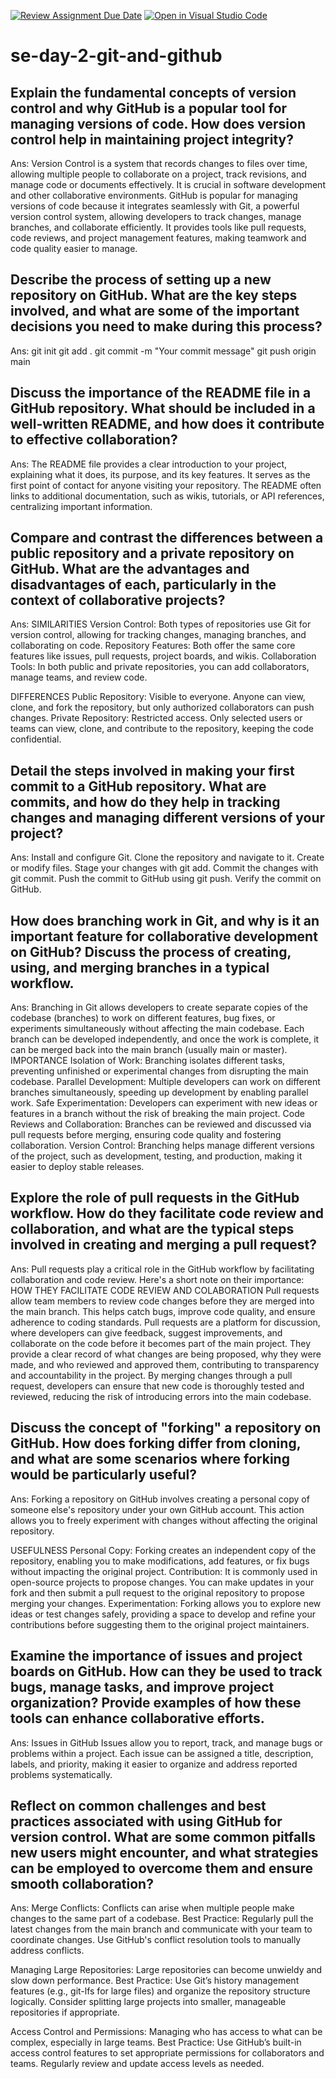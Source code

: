 [![Review Assignment Due Date](https://classroom.github.com/assets/deadline-readme-button-22041afd0340ce965d47ae6ef1cefeee28c7c493a6346c4f15d667ab976d596c.svg)](https://classroom.github.com/a/8wgCKhpZ)
[![Open in Visual Studio Code](https://classroom.github.com/assets/open-in-vscode-2e0aaae1b6195c2367325f4f02e2d04e9abb55f0b24a779b69b11b9e10269abc.svg)](https://classroom.github.com/online_ide?assignment_repo_id=15592671&assignment_repo_type=AssignmentRepo)
# se-day-2-git-and-github
## Explain the fundamental concepts of version control and why GitHub is a popular tool for managing versions of code. How does version control help in maintaining project integrity?
Ans:
Version Control is a system that records changes to files over time, allowing multiple people to collaborate on a project, track revisions, and manage code or documents effectively. It is crucial in software development and other collaborative environments. GitHub is popular for managing versions of code because it integrates seamlessly with Git, a powerful version control system, allowing developers to track changes, manage branches, and collaborate efficiently. It provides tools like pull requests, code reviews, and project management features, making teamwork and code quality easier to manage.


## Describe the process of setting up a new repository on GitHub. What are the key steps involved, and what are some of the important decisions you need to make during this process?
Ans: 
git init
git add .
git commit -m "Your commit message"
git push origin main

## Discuss the importance of the README file in a GitHub repository. What should be included in a well-written README, and how does it contribute to effective collaboration?
Ans:
The README file provides a clear introduction to your project, explaining what it does, its purpose, and its key features. It serves as the first point of contact for anyone visiting your repository.
The README often links to additional documentation, such as wikis, tutorials, or API references, centralizing important information.

## Compare and contrast the differences between a public repository and a private repository on GitHub. What are the advantages and disadvantages of each, particularly in the context of collaborative projects?
Ans:
SIMILARITIES
Version Control: Both types of repositories use Git for version control, allowing for tracking changes, managing branches, and collaborating on code.
Repository Features: Both offer the same core features like issues, pull requests, project boards, and wikis.
Collaboration Tools: In both public and private repositories, you can add collaborators, manage teams, and review code.

DIFFERENCES
Public Repository: Visible to everyone. Anyone can view, clone, and fork the repository, but only authorized collaborators can push changes.
Private Repository: Restricted access. Only selected users or teams can view, clone, and contribute to the repository, keeping the code confidential.

## Detail the steps involved in making your first commit to a GitHub repository. What are commits, and how do they help in tracking changes and managing different versions of your project?
Ans:
Install and configure Git.
Clone the repository and navigate to it.
Create or modify files.
Stage your changes with git add.
Commit the changes with git commit.
Push the commit to GitHub using git push.
Verify the commit on GitHub.

## How does branching work in Git, and why is it an important feature for collaborative development on GitHub? Discuss the process of creating, using, and merging branches in a typical workflow.
Ans:
Branching in Git allows developers to create separate copies of the codebase (branches) to work on different features, bug fixes, or experiments simultaneously without affecting the main codebase. Each branch can be developed independently, and once the work is complete, it can be merged back into the main branch (usually main or master).
IMPORTANCE
Isolation of Work: Branching isolates different tasks, preventing unfinished or experimental changes from disrupting the main codebase.
Parallel Development: Multiple developers can work on different branches simultaneously, speeding up development by enabling parallel work.
Safe Experimentation: Developers can experiment with new ideas or features in a branch without the risk of breaking the main project.
Code Reviews and Collaboration: Branches can be reviewed and discussed via pull requests before merging, ensuring code quality and fostering collaboration.
Version Control: Branching helps manage different versions of the project, such as development, testing, and production, making it easier to deploy stable releases.

## Explore the role of pull requests in the GitHub workflow. How do they facilitate code review and collaboration, and what are the typical steps involved in creating and merging a pull request?
Ans:
Pull requests play a critical role in the GitHub workflow by facilitating collaboration and code review. Here's a short note on their importance:
HOW THEY FACILITATE CODE REVIEW AND COLABORATION
Pull requests allow team members to review code changes before they are merged into the main branch. This helps catch bugs, improve code quality, and ensure adherence to coding standards.
Pull requests are a platform for discussion, where developers can give feedback, suggest improvements, and collaborate on the code before it becomes part of the main project.
They provide a clear record of what changes are being proposed, why they were made, and who reviewed and approved them, contributing to transparency and accountability in the project.
By merging changes through a pull request, developers can ensure that new code is thoroughly tested and reviewed, reducing the risk of introducing errors into the main codebase.

## Discuss the concept of "forking" a repository on GitHub. How does forking differ from cloning, and what are some scenarios where forking would be particularly useful?
Ans:
Forking a repository on GitHub involves creating a personal copy of someone else's repository under your own GitHub account. This action allows you to freely experiment with changes without affecting the original repository.

USEFULNESS
Personal Copy: Forking creates an independent copy of the repository, enabling you to make modifications, add features, or fix bugs without impacting the original project.
Contribution: It is commonly used in open-source projects to propose changes. You can make updates in your fork and then submit a pull request to the original repository to propose merging your changes.
Experimentation: Forking allows you to explore new ideas or test changes safely, providing a space to develop and refine your contributions before suggesting them to the original project maintainers.

## Examine the importance of issues and project boards on GitHub. How can they be used to track bugs, manage tasks, and improve project organization? Provide examples of how these tools can enhance collaborative efforts.
Ans:
Issues in GitHub Issues allow you to report, track, and manage bugs or problems within a project. Each issue can be assigned a title, description, labels, and priority, making it easier to organize and address reported problems systematically.

## Reflect on common challenges and best practices associated with using GitHub for version control. What are some common pitfalls new users might encounter, and what strategies can be employed to overcome them and ensure smooth collaboration?
Ans:
Merge Conflicts:
 Conflicts can arise when multiple people make changes to the same part of a codebase.
Best Practice: Regularly pull the latest changes from the main branch and communicate with your team to coordinate changes. Use GitHub's conflict resolution tools to manually address conflicts.

Managing Large Repositories:
Large repositories can become unwieldy and slow down performance.
Best Practice: Use Git’s history management features (e.g., git-lfs for large files) and organize the repository structure logically. Consider splitting large projects into smaller, manageable repositories if appropriate.

Access Control and Permissions:
Managing who has access to what can be complex, especially in large teams.
Best Practice: Use GitHub’s built-in access control features to set appropriate permissions for collaborators and teams. Regularly review and update access levels as needed.
